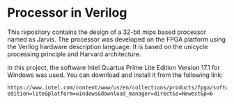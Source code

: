 # Processor in Verilog

This repository contains the design of a 32-bit mips based processor named as Jarvis. The processor was developed on the FPGA platform using the Verilog hardware description language. It is based on the unicycle processing principle and Harvard architecture.

In this project, the software Intel Quartus Prime Lite Edition Version 17.1 for Windows was used. You can download and install it from the following link:

```
https://www.intel.com/content/www/us/en/collections/products/fpga/software/downloads.html?edition=lite&platform=windows&download_manager=direct&s=Newest&p=6
```

